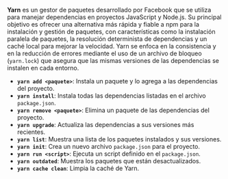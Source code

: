 **Yarn** es un gestor de paquetes desarrollado por Facebook que se utiliza para manejar dependencias en proyectos JavaScript y Node.js. Su principal objetivo es ofrecer una alternativa más rápida y fiable a npm para la instalación y gestión de paquetes, con características como la instalación paralela de paquetes, la resolución determinista de dependencias y un caché local para mejorar la velocidad. Yarn se enfoca en la consistencia y en la reducción de errores mediante el uso de un archivo de bloqueo (`yarn.lock`) que asegura que las mismas versiones de las dependencias se instalen en cada entorno.

- **`yarn add <paquete>`**: Instala un paquete y lo agrega a las dependencias del proyecto.
- **`yarn install`**: Instala todas las dependencias listadas en el archivo `package.json`.
- **`yarn remove <paquete>`**: Elimina un paquete de las dependencias del proyecto.
- **`yarn upgrade`**: Actualiza las dependencias a sus versiones más recientes.
- **`yarn list`**: Muestra una lista de los paquetes instalados y sus versiones.
- **`yarn init`**: Crea un nuevo archivo `package.json` para el proyecto.
- **`yarn run <script>`**: Ejecuta un script definido en el `package.json`.
- **`yarn outdated`**: Muestra los paquetes que están desactualizados.
- **`yarn cache clean`**: Limpia la caché de Yarn.
